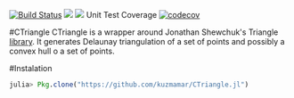 [![Build Status](https://travis-ci.org/kuzmamar/CTriangle.jl.svg?branch=master)](https://travis-ci.org/kuzmamar/CTriangle.jl)
[![](https://img.shields.io/badge/docs-stable-blue.svg)](https://kuzmamar.github.io/CTriangle.jl/stable)
[![](https://img.shields.io/badge/docs-latest-blue.svg)](https://kuzmamar.github.io/CTriangle.jl/latest)
Unit Test Coverage [![codecov](https://codecov.io/gh/kuzmamar/CTriangle.jl/branch/master/graph/badge.svg)](https://codecov.io/gh/kuzmamar/CTraingle.jl)

#CTriangle
CTriangle is a wrapper around Jonathan Shewchuk's Triangle [library](https://www.cs.cmu.edu/~quake/triangle.html).
It generates Delaunay triangulation of a set of points and possibly a convex hull o a set of points.

#Instalation
```julia
julia> Pkg.clone("https://github.com/kuzmamar/CTriangle.jl")
```
